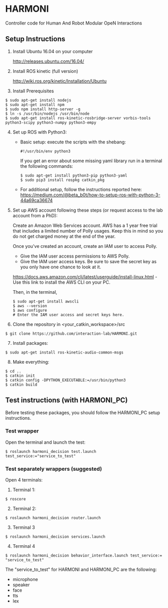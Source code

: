 # HARMONI
Controller code for Human And Robot Modular OpeN Interactions

## Setup Instructions

1. Install Ubuntu 16.04 on your computer

    http://releases.ubuntu.com/16.04/

2. Install ROS kinetic (full version)

    http://wiki.ros.org/kinetic/Installation/Ubuntu

3. Install Prerequisites
~~~~
$ sudo apt-get install nodejs
$ sudo apt-get install npm
$ sudo npm install http-server -g
$ ln -s /usr/bin/nodejs /usr/bin/node
$ sudo apt-get install ros-kinetic-rosbridge-server vorbis-tools python3-scipy python3-numpy python3-empy
~~~~

4. Set up ROS with Python3:
    - Basic setup: execute the scripts with the shebang:
       ~~~~
       #!/usr/bin/env python3
       ~~~~
        If you get an error about some missing yaml library run in a terminal the following commands:
        ~~~~
        $ sudo apt-get install python3-pip python3-yaml
        $ sudo pip3 install rospkg catkin_pkg
        ~~~~
    - For additional setup, follow the instructions reported here:
        https://medium.com/@beta_b0t/how-to-setup-ros-with-python-3-44a69ca36674


5. Set up AWS account following these steps (or request access to the lab account from a PhD): 

    Create an Amazon Web Services account. AWS has a 1 year free trial that includes a limited number of Polly usages.
    Keep this in mind so you do not get charged money at the end of the year.

    Once you've created an account, create an IAM user to access Polly.

      * Give the IAM user access permissions to AWS Polly.
      * Give the IAM user access keys. Be sure to save the secret key as you only have one chance to look at it.
      
    https://docs.aws.amazon.com/cli/latest/userguide/install-linux.html - Use this link to install the AWS CLI on your PC.
    
    Then, in the terminal,
    ~~~~
    $ sudo apt-get install awscli
    $ aws --version
    $ aws configure
    # Enter the IAM user access and secret keys here.
    ~~~~

6. Clone the repository in <your_catkin_workspace>/src

~~~~
$ git clone https://github.com/interaction-lab/HARMONI.git 
~~~~

7. Install packages:
~~~~
$ sudo apt-get install ros-kinetic-audio-common-msgs
~~~~

8. Make everything:

~~~~
$ cd ..
$ catkin init 
$ catkin config -DPYTHON_EXECUTABLE:=/usr/bin/python3
$ catkin build 
~~~~

## Test instructions (with HARMONI_PC)
Before testing these packages, you should follow the HARMONI_PC setup instructions.
### Test wrapper
Open the terminal and launch the test:
~~~~
$ roslaunch harmoni_decision test.launch test_service:="service_to_test"
~~~~

### Test separately wrappers (suggested)
Open 4 terminals:
1. Terminal 1:
~~~~
$ roscore
~~~~
2. Terminal 2:
~~~~
$ roslaunch harmoni_decision router.launch
~~~~
3. Terminal 3
~~~~
$ roslaunch harmoni_decision services.launch
~~~~
4. Terminal 4
~~~~
$ roslaunch harmoni_decision behavior_interface.launch test_service:= "service_to_test"
~~~~

The "service_to_test" for HARMONI and HARMONI_PC are the following:
- microphone
- speaker
- face
- tts
- lex
